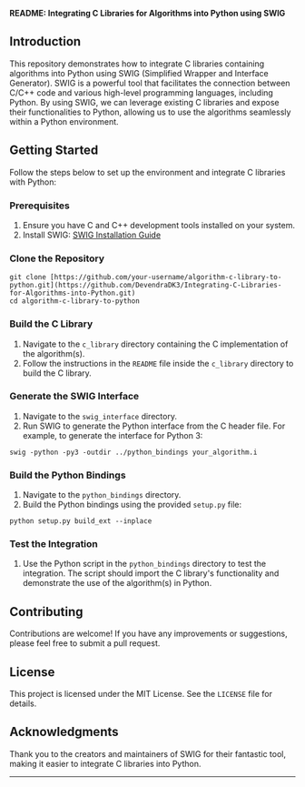 **README: Integrating C Libraries for Algorithms into Python using SWIG**

## Introduction
This repository demonstrates how to integrate C libraries containing algorithms into Python using SWIG (Simplified Wrapper and Interface Generator). SWIG is a powerful tool that facilitates the connection between C/C++ code and various high-level programming languages, including Python. By using SWIG, we can leverage existing C libraries and expose their functionalities to Python, allowing us to use the algorithms seamlessly within a Python environment.

## Getting Started
Follow the steps below to set up the environment and integrate C libraries with Python:

### Prerequisites
1. Ensure you have C and C++ development tools installed on your system.
2. Install SWIG: [SWIG Installation Guide](https://swig.org/download.html)

### Clone the Repository
```
git clone [https://github.com/your-username/algorithm-c-library-to-python.git](https://github.com/DevendraDK3/Integrating-C-Libraries-for-Algorithms-into-Python.git)
cd algorithm-c-library-to-python
```

### Build the C Library
1. Navigate to the `c_library` directory containing the C implementation of the algorithm(s).
2. Follow the instructions in the `README` file inside the `c_library` directory to build the C library.

### Generate the SWIG Interface
1. Navigate to the `swig_interface` directory.
2. Run SWIG to generate the Python interface from the C header file. For example, to generate the interface for Python 3:
```
swig -python -py3 -outdir ../python_bindings your_algorithm.i
```

### Build the Python Bindings
1. Navigate to the `python_bindings` directory.
2. Build the Python bindings using the provided `setup.py` file:
```
python setup.py build_ext --inplace
```

### Test the Integration
1. Use the Python script in the `python_bindings` directory to test the integration. The script should import the C library's functionality and demonstrate the use of the algorithm(s) in Python.

## Contributing
Contributions are welcome! If you have any improvements or suggestions, please feel free to submit a pull request.

## License
This project is licensed under the MIT License. See the `LICENSE` file for details.

## Acknowledgments
Thank you to the creators and maintainers of SWIG for their fantastic tool, making it easier to integrate C libraries into Python.

---
